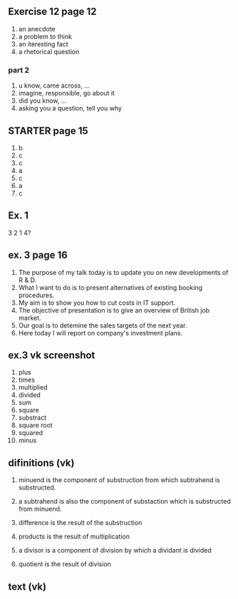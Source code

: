 ## Exercise 12 page 12
1. an anecdote
2. a problem to think
3. an iteresting fact
4. a rhetorical question

### part 2
1. u know, came across, ...
2. imagine, responsible, go about it
3. did you know, ...
4. asking you a question, tell you why

## STARTER page 15
1. b
2. c
3. c
4. a
5. c
6. a
7. c

## Ex. 1
3 2 1 4?

## ex. 3 page 16
1. The purpose of my talk today is to update you on new developments of R & D.
2. What I want to do is to present alternatives of existing booking procedures.
3. My aim is to show you how to cut costs in IT support.
4. The objective of presentation is to give an overview of British job market.
5. Our goal is to detemine the sales targets of the next year.
6. Here today I will report on company's investment plans.

## ex.3 vk screenshot
1. plus
2. times
3. multiplied
4. divided
5. sum
6. square
7. substract
8. square root
9. squared
10. minus

## difinitions (vk)
1. minuend is the component of substruction from which subtrahend is substructed.

2. a subtrahend is also the component of substaction which is substructed from minuend.

3. difference is the result of the substruction

4. products is the result of multiplication

5. a divisor is a component of division by which a dividant is divided

6. quotient is the result of division

## text (vk)
